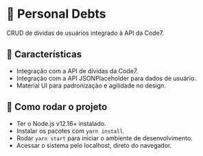 # 🧾 Personal Debts

CRUD de dívidas de usuários integrado à API da Code7.

## 📝 Características

- Integração com a API de dívidas da Code7.
- Integração com a API JSONPlaceholder para dados de usuário.
- Material UI para padronização e agilidade no design.

## 🚀 Como rodar o projeto

- Ter o Node.js v12.16+ instalado.
- Instalar os pacotes com `yarn install`.
- Rodar `yarn start` para iniciar o ambiente de desenvolvimento.
- Acessar o sistema pelo localhost, direto do navegador.
